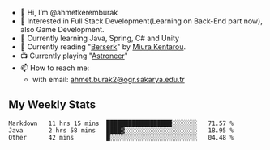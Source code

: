 - 👋 Hi, I’m @ahmetkeremburak
- 👀 Interested in Full Stack Development(Learning on Back-End part now), also Game Development.
- 🌱 Currently learning Java, Spring, C# and Unity
- :book: Currently reading "[Berserk](https://en.wikipedia.org/wiki/Berserk_(manga))" by [Miura Kentarou](https://en.wikipedia.org/wiki/Kentaro_Miura).
- :tv: Currently playing "[Astroneer](https://en.wikipedia.org/wiki/Astroneer)"
- 📫 How to reach me:  
  - with email: ahmet.burak2@ogr.sakarya.edu.tr
<!---
- 💞️ I’m looking to collaborate on ...
--->

<!---
ahmetkeremburak/ahmetkeremburak is a ✨ special ✨ repository because its `README.md` (this file) appears on your GitHub profile.
You can click the Preview link to take a look at your changes.
--->
## My Weekly Stats
<!--START_SECTION:waka-->

```text
Markdown   11 hrs 15 mins  ██████████████████░░░░░░░   71.57 %
Java       2 hrs 58 mins   ████▓░░░░░░░░░░░░░░░░░░░░   18.95 %
Other      42 mins         █░░░░░░░░░░░░░░░░░░░░░░░░   04.48 %
```

<!--END_SECTION:waka-->
